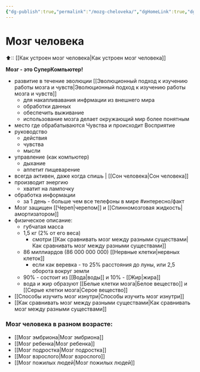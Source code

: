 ```yaml
---
{"dg-publish":true,"permalink":"/mozg-cheloveka/","dgHomeLink":true,"dgPassFrontmatter":false}
---
```



# Мозг человека
⬆:: [[Как устроен мозг человека|Как устроен мозг человека]]

**Мозг - это СуперКомпьютер!**

- развитие в течение эволюции [[Эволюционный подход к изучению работы мозга и чувств|Эволюционный подход к изучению работы мозга и чувств]]
	-  для накапливавания инфрмации из внешнего мира
	- обработки данных
	- обеспечить выживание
	- использование мозга делает окружающий мир более понятным
- место где обрабатываются Чувства и происходит Восприятие
- руководство
	- действия
	- чувства
	- мысли
- управление (как компьютер)
	- дыхание
	- аппетит пищеварение
- всегда активен, даже когда спишь | [[Сон человека|Сон человека]]
- производит энергию
	- хватит на лампочку
- обработка информации
	- за 1 день - больше чем все телефоны в мире #интересно/факт
- Мозг защищен [[Череп|черепом]] и [[Спинномозговая жидкость|амортизатором]]
- физическое описание:
	- губчатая масса
	- 1,5 кг (2% от его веса)
		- смотри [[Как сравнивать мозг между разными существами|Как сравнивать мозг между разными существами]]
	- 86 миллиардов (86 000 000 000) [[Нервные клетки|нервных клеток]]
		- если как веревка - то 25% расстояния до луны, или 2,5 оборота вокруг земли
	- 90% - состоит из [[Вода|воды]] и 10% - [[Жир|жира]]
	- вода и жир образуют [[Белые клетки мозга|Белое вещество]] и [[Серые клетки мозга|Серое вещество]]
- [[Способы изучить мозг изнутри|Способы изучить мозг изнутри]]
- [[Как сравнивать мозг между разными существами|Как сравнивать мозг между разными существами]]

### Мозг человека в разном возрасте:
- [[Мозг эмбриона|Мозг эмбриона]]
- [[Мозг ребенка|Мозг ребенка]]
- [[Мозг подростка|Мозг подростка]]
- [[Мозг взрослого|Мозг взрослого]]
- [[Мозг пожилых людей|Мозг пожилых людей]]